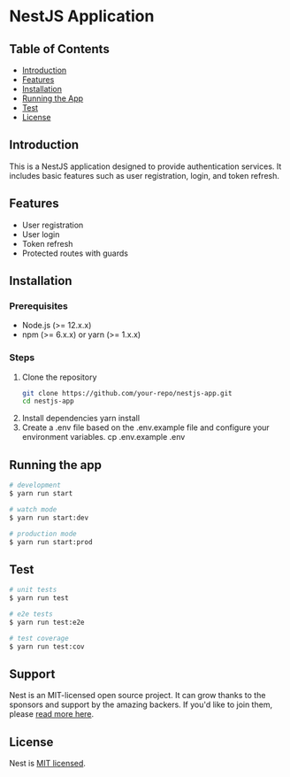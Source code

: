 # NestJS Application

## Table of Contents
- [Introduction](#introduction)
- [Features](#features)
- [Installation](#installation)
- [Running the App](#running-the-app)
- [Test](#test)
- [License](#license)

## Introduction
This is a NestJS application designed to provide authentication services. It includes basic features such as user registration, login, and token refresh.

## Features
- User registration
- User login
- Token refresh
- Protected routes with guards

## Installation
### Prerequisites
- Node.js (>= 12.x.x)
- npm (>= 6.x.x) or yarn (>= 1.x.x)

### Steps
1. Clone the repository
   ```bash
   git clone https://github.com/your-repo/nestjs-app.git
   cd nestjs-app
2. Install dependencies
   yarn install
3. Create a .env file based on the .env.example file and configure your environment variables.
   cp .env.example .env

## Running the app

```bash
# development
$ yarn run start

# watch mode
$ yarn run start:dev

# production mode
$ yarn run start:prod
```

## Test

```bash
# unit tests
$ yarn run test

# e2e tests
$ yarn run test:e2e

# test coverage
$ yarn run test:cov
```

## Support

Nest is an MIT-licensed open source project. It can grow thanks to the sponsors and support by the amazing backers. If you'd like to join them, please [read more here](https://docs.nestjs.com/support).

## License

Nest is [MIT licensed](LICENSE).